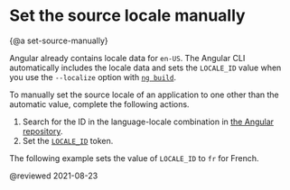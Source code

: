 # Set the source locale manually

{@a set-source-manually}

Angular already contains locale data for `en-US`.
The Angular CLI automatically includes the locale data and sets the `LOCALE_ID` value when you use the `--localize` option with [`ng build`][AioCliBuild].

To manually set the source locale of an application to one other than the automatic value, complete the following actions.

1.  Search for the ID in the language-locale combination in [the Angular repository][GithubAngularAngularTreeMasterPackagesCommonLocales].
1.  Set the [`LOCALE_ID`][AioApiCoreLocaleId] token.
    
The following example sets the value of `LOCALE_ID` to `fr` for French.

<code-example path="i18n/doc-files/app.module.ts" header="src/app/app.module.ts"></code-example>

<!-- links -->

[AioApiCoreLocaleId]: api/core/LOCALE_ID "LOCALE_ID | Core - API | Angular"

[AioCliBuild]: cli/build "ng build | CLI | Angular"

<!-- external links -->

[GithubAngularAngularTreeMasterPackagesCommonLocales]: https://github.com/angular/angular/tree/master/packages/common/locales "angular/packages/common/locales | angular/angular | GitHub"

<!-- end links -->

@reviewed 2021-08-23
